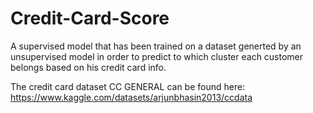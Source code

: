 # Credit-Card-Score
A supervised model that has been trained on a dataset generted by an unsupervised model in order to predict to which cluster each customer belongs based on his credit card info.

The credit card dataset CC GENERAL can be found here: https://www.kaggle.com/datasets/arjunbhasin2013/ccdata
